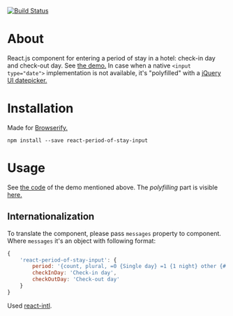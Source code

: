 [![Build Status](https://travis-ci.org/ikr/react-period-of-stay-input.svg?branch=master)](https://travis-ci.org/ikr/react-period-of-stay-input)

# About

React.js component for entering a period of stay in a hotel: check-in day and check-out day. See
[the demo.](http://ikr.su/h/react-period-of-stay-input/demo.html) In case when a native
`<input type="date">` implementation is not available, it's "polyfilled" with a
[jQuery UI datepicker.](http://jqueryui.com/datepicker/)

# Installation

Made for [Browserify.](http://browserify.org/)

    npm install --save react-period-of-stay-input

# Usage

See [the code](https://github.com/ikr/react-period-of-stay-input/blob/master/demo.js) of the demo
mentioned above. The _polyfilling_ part is visible
[here.](https://github.com/ikr/react-period-of-stay-input/blob/master/www/demo.html)

## Internationalization

To translate the component, please pass `messages` property to component.
Where `messages` it's an object with following format:

```js
{
    'react-period-of-stay-input': {
        period: '{count, plural, =0 {Single day} =1 {1 night} other {# nights}}',
        checkInDay: 'Check-in day',
        checkOutDay: 'Check-out day'
    }
}
```

Used [react-intl](https://github.com/yahoo/react-intl).
